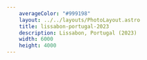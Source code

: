 ```yaml
---
    averageColor: "#999198"
    layout: ../../layouts/PhotoLayout.astro
    title: lissabon-portugal-2023
    description: Lissabon, Portugal (2023)
    width: 6000
    height: 4000
---
```

